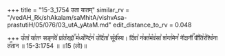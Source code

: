 +++
title = "15-3_1754 उता यातम्"
similar_rv = "/vedAH_Rk/shAkalam/saMhitA/vishvAsa-prastutiH/05/076/03_utA_yAtaM.md"
edit_distance_to_rv = 0.048

+++
उ꣣ता꣡ या꣢तꣳ सङ्ग꣣वे꣢ प्रा꣣त꣡रह्नो꣢꣯ म꣣ध्य꣡न्दि꣢न꣣ उ꣡दि꣢ता꣣ सू꣡र्य꣢स्य। दि꣢वा꣣ न꣢क्त꣣म꣡व꣢सा꣣ श꣡न्त꣢मेन꣣ ने꣡दानीं꣢꣯ पी꣣ति꣢र꣣श्वि꣡ना त꣢꣯तान ॥ 15-3:1754 ॥ ॥15 (लो)॥

<div class="js_include " url="/vedAH_Rk/shAkalam/saMhitA/vishvAsa-prastutiH/05/076/03_utA_yAtaM.md"  newLevelForH1="2" title="विश्वास-शाकल-प्रस्तुतिः"  > </div>